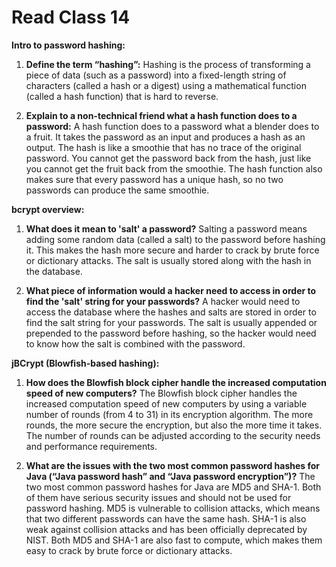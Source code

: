# Read Class 14

**Intro to password hashing:**

1. **Define the term “hashing”:** Hashing is the process of transforming a piece of data (such as a password) into a fixed-length string of characters (called a hash or a digest) using a mathematical function (called a hash function) that is hard to reverse.

2. **Explain to a non-technical friend what a hash function does to a password:** A hash function does to a password what a blender does to a fruit. It takes the password as an input and produces a hash as an output. The hash is like a smoothie that has no trace of the original password. You cannot get the password back from the hash, just like you cannot get the fruit back from the smoothie. The hash function also makes sure that every password has a unique hash, so no two passwords can produce the same smoothie.

**bcrypt overview:**

1. **What does it mean to 'salt' a password?** Salting a password means adding some random data (called a salt) to the password before hashing it. This makes the hash more secure and harder to crack by brute force or dictionary attacks. The salt is usually stored along with the hash in the database.

2. **What piece of information would a hacker need to access in order to find the 'salt' string for your passwords?** A hacker would need to access the database where the hashes and salts are stored in order to find the salt string for your passwords. The salt is usually appended or prepended to the password before hashing, so the hacker would need to know how the salt is combined with the password.

**jBCrypt (Blowfish-based hashing):**

1. **How does the Blowfish block cipher handle the increased computation speed of new computers?** The Blowfish block cipher handles the increased computation speed of new computers by using a variable number of rounds (from 4 to 31) in its encryption algorithm. The more rounds, the more secure the encryption, but also the more time it takes. The number of rounds can be adjusted according to the security needs and performance requirements.

2. **What are the issues with the two most common password hashes for Java (“Java password hash” and “Java password encryption”)?** The two most common password hashes for Java are MD5 and SHA-1. Both of them have serious security issues and should not be used for password hashing. MD5 is vulnerable to collision attacks, which means that two different passwords can have the same hash. SHA-1 is also weak against collision attacks and has been officially deprecated by NIST. Both MD5 and SHA-1 are also fast to compute, which makes them easy to crack by brute force or dictionary attacks.

